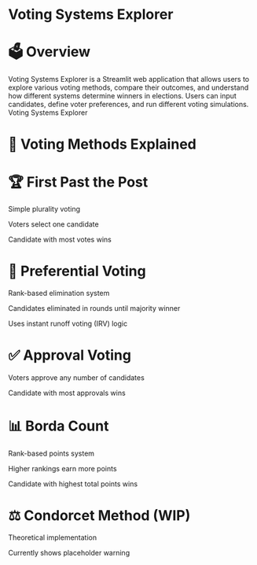 # Voting Systems Explorer

# 🗳️ Overview

Voting Systems Explorer is a Streamlit web application that allows users to explore various voting methods, compare their outcomes, and understand how different systems determine winners in elections. Users can input candidates, define voter preferences, and run different voting simulations.
Voting Systems Explorer

# 🚀 Voting Methods Explained

# 🏆 First Past the Post
Simple plurality voting

Voters select one candidate

Candidate with most votes wins

# 🔄 Preferential Voting
Rank-based elimination system

Candidates eliminated in rounds until majority winner

Uses instant runoff voting (IRV) logic

# ✅ Approval Voting
Voters approve any number of candidates

Candidate with most approvals wins

# 📊 Borda Count
Rank-based points system

Higher rankings earn more points

Candidate with highest total points wins

# ⚖️ Condorcet Method (WIP)
Theoretical implementation

Currently shows placeholder warning
